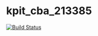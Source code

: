 # kpit_cba_213385
[![Build Status](https://travis-ci.org/sandhiyaponnudurai/kpit_cba_213385.svg?branch=master)](https://travis-ci.org/sandhiyaponnudurai/kpit_cba_213385)
